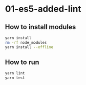 # 01-es5-added-lint


## How to install modules

```bash
yarn install
rm -rf node_modules
yarn install --offline
```

## How to run

```bash
yarn lint
yarn test
```
